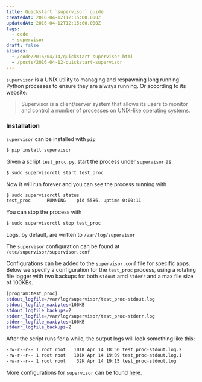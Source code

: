 ```yaml
---
title: Quickstart `supervisor` guide
createdAt: 2016-04-12T12:15:00.000Z
updatedAt: 2016-04-12T12:15:00.000Z
tags:
  - code
  - supervisor
draft: false
aliases:
  - /code/2016/04/14/quickstart-supervisor.html
  - /posts/2016-04-12-quickstart-supervisor
---
```


`supervisor` is a UNIX utility to managing and respawning long running Python processes to ensure they are always running. Or according to its website:

> Supervisor is a client/server system that allows its users to monitor and control a number of processes on UNIX-like operating systems.

### Installation
`supervisor` can be installed with `pip`

```sh
$ pip install supervisor
```

Given a script `test_proc.py`, start the process under `supervisor` as

```sh
$ sudo supervisorctl start test_proc
```

Now it will run forever and you can see the process running with

```sh
$ sudo supervisorctl status
test_proc      RUNNING    pid 5586, uptime 0:00:11
```

You can stop the process with

```sh
$ sudo supervisorctl stop test_proc
```

Logs, by default, are written to `/var/log/supervisor`

The `supervisor` configuration can be found at `/etc/supervisor/supervisor.conf`

Configurations can be added to the `supervisor.conf` file for specific apps. Below we specify a configuration for the `test_proc` process, using a rotating file logger with two backups for both `stdout` amd `stderr` and a max file size of 100KBs.

```sh
[program:test_proc]
stdout_logfile=/var/log/supervisor/test_proc-stdout.log
stdout_logfile_maxbytes=100KB
stdout_logfile_backups=2
stderr_logfile=/var/log/supervisor/test_proc-stderr.log
stderr_logfile_maxbytes=100KB
stderr_logfile_backups=2
```

After the script runs for a while, the output logs will look something like this:

```sh
-rw-r--r-- 1 root root   101K Apr 14 18:50 test_proc-stdout.log.2
-rw-r--r-- 1 root root   101K Apr 14 19:09 test_proc-stdout.log.1
-rw-r--r-- 1 root root    32K Apr 14 19:15 test_proc-stdout.log
```

More configurations for `supervisor` can be found [here](http://supervisord.org/configuration.html#program-x-section-example).
